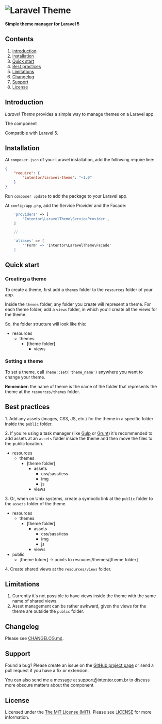 # ![Laravel Theme](https://cloud.githubusercontent.com/assets/5340818/6645463/9c9d47f6-c99b-11e4-98ef-1cc82c7364d0.png)


**Simple theme manager for Laravel 5**

## Contents

1. <a href="#introduction">Introduction</a>
2. <a href="#installation">Installation</a>
3. <a href="#quick-start">Quick start</a>
4. <a href="#best-practices">Best practices</a>
5. <a href="#limitations">Limitations</a>
6. <a href="#changelog">Changelog</a>
7. <a href="#support">Support</a>
8. <a href="#license">License</a>

## <a id="introduction"></a>Introduction

*Laravel Theme* provides a simple way to manage themes on a Laravel app.

The component 

Compatible with Laravel 5.

## <a id="installation"></a>Installation

At `composer.json` of your Laravel installation, add the following require line:

``` json
{
    "require": {
        "intentor/laravel-theme": "~1.0"
    }
}
```

Run `composer update` to add the package to your Laravel app.

At `config/app.php`, add the Service Provider and the Facade:

```php
    'providers' => [
		'Intentor\LaravelTheme\ServiceProvider',
    ]

	//...

    'aliases' => [
        ''Form' => 'Intentor\LaravelTheme\Facade'
    ]
```

## <a id="quick-start"></a>Quick start

### Creating a theme

To create a theme, first add a `themes` folder to the `resources` folder of your app.

Inside the `themes` folder, any folder you create will represent a theme. For each theme folder, add a `views` folder, in which you'll create all the views for the theme.

So, the folder structure will look like this:

* resources
    * themes
        * [theme folder]
            * views

### Setting a theme

To set a theme, call `Theme::set('theme_name')` anywhere you want to change your theme.

**Remember**: the name of theme is the name of the folder that represents the theme at the `resources/themes` folder.

## <a id="best-practices"></a>Best practices

1\. Add any assets (images, CSS, JS, etc.) for the theme in a specific folder inside the `public` folder.

2\. If you're using a task manager (like [Gulp](http://gulpjs.com/) or [Grunt](http://gruntjs.com/)) it's recommended to add assets at an `assets` folder inside the theme and then move the files to the public location. 

* resources
    * themes
        * [theme folder]
            * assets
                * css/sass/less
                * img
                * js
            * views


3\. Or, when on Unix systems, create a symbolic link at the `public` folder to the `assets` folder of the theme.

* resources
    * themes
        * [theme folder]
            * assets
                * css/sass/less
                * img
                * js
            * views
* public
    * [theme folder] -> points to resouces/themes/[theme folder]

4\. Create shared views at the `resources/views` folder.

## <a id="limitations"></a>Limitations

1. Currently it's not possible to have views inside the theme with the same name of shared views.
2. Asset management can be rather awkward, given the views for the theme are outside the `public` folder.

## <a id="changelog"></a>Changelog

Please see [CHANGELOG.md](CHANGELOG.md).

## <a id="support"></a>Support

Found a bug? Please create an issue on the [GitHub project page](https://github.com/intentor/laravel-theme/issues) or send a pull request if you have a fix or extension.

You can also send me a message at support@intentor.com.br to discuss more obscure matters about the component.

## <a id="license"></a>License

Licensed under the [The MIT License (MIT)](http://opensource.org/licenses/MIT). Please see [LICENSE](LICENSE) for more information.